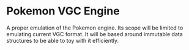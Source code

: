 # Pokemon VGC Engine

A proper emulation of the Pokemon engine. Its scope will be limited to emulating current VGC format. It will be based around immutable data structures to be able to toy with it efficiently.
